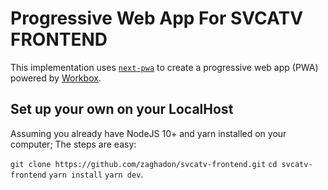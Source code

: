 # Progressive Web App For SVCATV FRONTEND

This implementation uses [`next-pwa`](https://github.com/shadowwalker/next-pwa) to create a progressive web app (PWA) powered by [Workbox](https://developers.google.com/web/tools/workbox/).

## Set up your own on your LocalHost

Assuming you already have NodeJS 10+ and yarn installed on your computer;
The steps are easy:

``` git clone https://github.com/zaghadon/svcatv-frontend.git ```
    ``` cd svcatv-frontend ```
   ``` yarn install ```
    ``` yarn dev ```.
